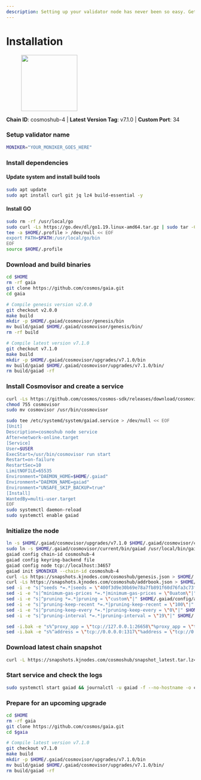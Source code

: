 ```yaml
---
description: Setting up your validator node has never been so easy. Get your validator running in minutes by following step by step instructions.
---
```


# Installation

<figure><img src="https://raw.githubusercontent.com/kj89/testnet_manuals/main/pingpub/logos/cosmoshub.png" width="150" alt=""><figcaption></figcaption></figure>

**Chain ID**: cosmoshub-4 | **Latest Version Tag**: v7.1.0 | **Custom Port**: 34

### Setup validator name

```bash
MONIKER="YOUR_MONIKER_GOES_HERE"
```

### Install dependencies

#### Update system and install build tools

```bash
sudo apt update
sudo apt install curl git jq lz4 build-essential -y
```

#### Install GO

```bash
sudo rm -rf /usr/local/go
sudo curl -Ls https://go.dev/dl/go1.19.linux-amd64.tar.gz | sudo tar -C /usr/local -xz
tee -a $HOME/.profile > /dev/null << EOF
export PATH=$PATH:/usr/local/go/bin
EOF
source $HOME/.profile
```

### Download and build binaries

```bash
cd $HOME
rm -rf gaia
git clone https://github.com/cosmos/gaia.git
cd gaia

# Compile genesis version v2.0.0
git checkout v2.0.0
make build
mkdir -p $HOME/.gaiad/cosmovisor/genesis/bin
mv build/gaiad $HOME/.gaiad/cosmovisor/genesis/bin/
rm -rf build

# Compile latest version v7.1.0
git checkout v7.1.0
make build
mkdir -p $HOME/.gaiad/cosmovisor/upgrades/v7.1.0/bin
mv build/gaiad $HOME/.gaiad/cosmovisor/upgrades/v7.1.0/bin/
rm build/gaiad -rf
```

### Install Cosmovisor and create a service

```bash
curl -Ls https://github.com/cosmos/cosmos-sdk/releases/download/cosmovisor%2Fv1.3.0/cosmovisor-v1.3.0-linux-amd64.tar.gz | tar xz
chmod 755 cosmovisor
sudo mv cosmovisor /usr/bin/cosmovisor

sudo tee /etc/systemd/system/gaiad.service > /dev/null << EOF
[Unit]
Description=cosmoshub node service
After=network-online.target
[Service]
User=$USER
ExecStart=/usr/bin/cosmovisor run start
Restart=on-failure
RestartSec=10
LimitNOFILE=65535
Environment="DAEMON_HOME=$HOME/.gaiad"
Environment="DAEMON_NAME=gaiad"
Environment="UNSAFE_SKIP_BACKUP=true"
[Install]
WantedBy=multi-user.target
EOF
sudo systemctl daemon-reload
sudo systemctl enable gaiad
```

### Initialize the node

```bash
ln -s $HOME/.gaiad/cosmovisor/upgrades/v7.1.0 $HOME/.gaiad/cosmovisor/current
sudo ln -s $HOME/.gaiad/cosmovisor/current/bin/gaiad /usr/local/bin/gaiad
gaiad config chain-id cosmoshub-4
gaiad config keyring-backend file
gaiad config node tcp://localhost:34657
gaiad init $MONIKER --chain-id cosmoshub-4
curl -Ls https://snapshots.kjnodes.com/cosmoshub/genesis.json > $HOME/.gaiad/config/genesis.json
curl -Ls https://snapshots.kjnodes.com/cosmoshub/addrbook.json > $HOME/.gaiad/config/addrbook.json
sed -i -e "s|^seeds *=.*|seeds = \"400f3d9e30b69e78a7fb891f60d76fa3c73f0ecc@cosmoshub.rpc.kjnodes.com:34659\"|" $HOME/.gaiad/config/config.toml
sed -i -e "s|^minimum-gas-prices *=.*|minimum-gas-prices = \"0uatom\"|" $HOME/.gaiad/config/app.toml
sed -i -e "s|^pruning *=.*|pruning = \"custom\"|" $HOME/.gaiad/config/app.toml
sed -i -e "s|^pruning-keep-recent *=.*|pruning-keep-recent = \"100\"|" $HOME/.gaiad/config/app.toml
sed -i -e "s|^pruning-keep-every *=.*|pruning-keep-every = \"0\"|" $HOME/.gaiad/config/app.toml
sed -i -e "s|^pruning-interval *=.*|pruning-interval = \"19\"|" $HOME/.gaiad/config/app.toml

sed -i.bak -e "s%^proxy_app = \"tcp://127.0.0.1:26658\"%proxy_app = \"tcp://127.0.0.1:34658\"%; s%^laddr = \"tcp://127.0.0.1:26657\"%laddr = \"tcp://127.0.0.1:34657\"%; s%^pprof_laddr = \"localhost:6060\"%pprof_laddr = \"localhost:34060\"%; s%^laddr = \"tcp://0.0.0.0:26656\"%laddr = \"tcp://0.0.0.0:34656\"%; s%^prometheus_listen_addr = \":26660\"%prometheus_listen_addr = \":34660\"%" $HOME/.gaiad/config/config.toml
sed -i.bak -e "s%^address = \"tcp://0.0.0.0:1317\"%address = \"tcp://0.0.0.0:34317\"%; s%^address = \":8080\"%address = \":34080\"%; s%^address = \"0.0.0.0:9090\"%address = \"0.0.0.0:34090\"%; s%^address = \"0.0.0.0:9091\"%address = \"0.0.0.0:34091\"%; s%^address = \"0.0.0.0:8545\"%address = \"0.0.0.0:34545\"%; s%^ws-address = \"0.0.0.0:8546\"%ws-address = \"0.0.0.0:34546\"%" $HOME/.gaiad/config/app.toml
```

### Download latest chain snapshot

```bash
curl -L https://snapshots.kjnodes.com/cosmoshub/snapshot_latest.tar.lz4 | lz4 -dc - | tar -xf - -C $HOME/.gaiad
```

### Start service and check the logs

```bash
sudo systemctl start gaiad && journalctl -u gaiad -f --no-hostname -o cat
```

### Prepare for an upcoming upgrade

```bash
cd $HOME
rm -rf gaia
git clone https://github.com/cosmos/gaia.git
cd $gaia

# Compile latest version v7.1.0
git checkout v7.1.0
make build
mkdir -p $HOME/.gaiad/cosmovisor/upgrades/v7.1.0/bin
mv build/gaiad $HOME/.gaiad/cosmovisor/upgrades/v7.1.0/bin/
rm build/gaiad -rf
```